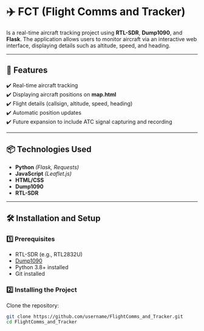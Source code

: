 # ✈️ **FCT** (Flight Comms and Tracker)

Is a real-time aircraft tracking project using **RTL-SDR**, **Dump1090**, and **Flask**. The application allows users to monitor aircraft via an interactive web interface, displaying details such as altitude, speed, and heading.

---

## 🚀 Features
✔️ Real-time aircraft tracking  
✔️ Displaying aircraft positions on **map.html**  
✔️ Flight details (callsign, altitude, speed, heading)    
✔️ Automatic position updates  
✔️ Future expansion to include ATC signal capturing and recording  

---

## 📦 Technologies Used
- **Python** *(Flask, Requests)*
- **JavaScript** *(Leaflet.js)*
- **HTML/CSS**
- **Dump1090**
- **RTL-SDR**

---

## 🛠️ Installation and Setup

### 1️⃣ Prerequisites
- RTL-SDR (e.g., RTL2832U)
- [Dump1090](https://github.com/antirez/dump1090)
- Python 3.8+ installed
- Git installed

### 2️⃣ Installing the Project
Clone the repository:
```sh
git clone https://github.com/username/FlightComms_and_Tracker.git
cd FlightComms_and_Tracker
